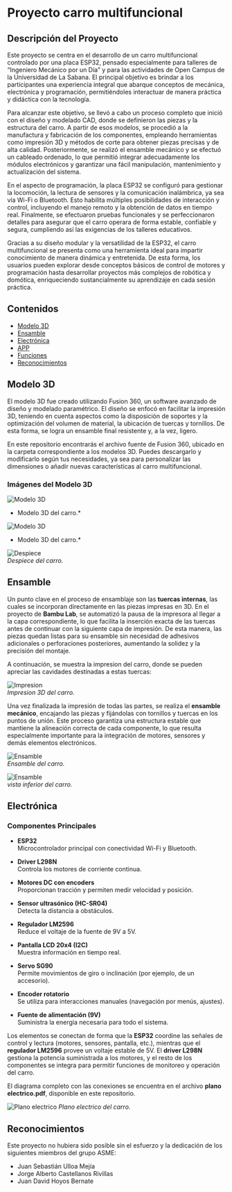 # Proyecto carro multifuncional

## Descripción del Proyecto

Este proyecto se centra en el desarrollo de un carro multifuncional controlado por una placa ESP32, pensado especialmente para talleres de “Ingeniero Mecánico por un Día” y para las actividades de Open Campus de la Universidad de La Sabana. El principal objetivo es brindar a los participantes una experiencia integral que abarque conceptos de mecánica, electrónica y programación, permitiéndoles interactuar de manera práctica y didáctica con la tecnología.

Para alcanzar este objetivo, se llevó a cabo un proceso completo que inició con el diseño y modelado CAD, donde se definieron las piezas y la estructura del carro. A partir de esos modelos, se procedió a la manufactura y fabricación de los componentes, empleando herramientas como impresión 3D y métodos de corte para obtener piezas precisas y de alta calidad. Posteriormente, se realizó el ensamble mecánico y se efectuó un cableado ordenado, lo que permitió integrar adecuadamente los módulos electrónicos y garantizar una fácil manipulación, mantenimiento y actualización del sistema.

En el aspecto de programación, la placa ESP32 se configuró para gestionar la locomoción, la lectura de sensores y la comunicación inalámbrica, ya sea vía Wi-Fi o Bluetooth. Esto habilita múltiples posibilidades de interacción y control, incluyendo el manejo remoto y la obtención de datos en tiempo real. Finalmente, se efectuaron pruebas funcionales y se perfeccionaron detalles para asegurar que el carro operara de forma estable, confiable y segura, cumpliendo así las exigencias de los talleres educativos.

Gracias a su diseño modular y la versatilidad de la ESP32, el carro multifuncional se presenta como una herramienta ideal para impartir conocimiento de manera dinámica y entretenida. De esta forma, los usuarios pueden explorar desde conceptos básicos de control de motores y programación hasta desarrollar proyectos más complejos de robótica y domótica, enriqueciendo sustancialmente su aprendizaje en cada sesión práctica.

## Contenidos

- [Modelo 3D](#modelo-3d)
- [Ensamble](#ensamble)
- [Electrónica](#electrónica)
- [APP](#APP)
- [Funciones](#funciones)
- [Reconocimientos](#reconocimientos)

## Modelo 3D

El modelo 3D fue creado utilizando Fusion 360, un software avanzado de diseño y modelado paramétrico. El diseño se enfocó en facilitar la impresión 3D, teniendo en cuenta aspectos como la disposición de soportes y la optimización del volumen de material, la ubicación de tuercas y tornillos. De esta forma, se logra un ensamble final resistente y, a la vez, ligero.

En este repositorio encontrarás el archivo fuente de Fusion 360, ubicado en la carpeta correspondiente a los modelos 3D. Puedes descargarlo y modificarlo según tus necesidades, ya sea para personalizar las dimensiones o añadir nuevas características al carro multifuncional.


### Imágenes del Modelo 3D

![Modelo 3D](Images/Modelo3D.png)
* Modelo 3D del carro.*

![Modelo 3D](Images/Modelo_3D.png)
* Modelo 3D del carro.*

![Despiece](Images/Despiece.png)  
*Despiece del carro.*

## Ensamble

Un punto clave en el proceso de ensamblaje son las **tuercas internas**, las cuales se incorporan directamente en las piezas impresas en 3D. En el proyecto de **Bambu Lab**, se automatizó la pausa de la impresora al llegar a la capa correspondiente, lo que facilita la inserción exacta de las tuercas antes de continuar con la siguiente capa de impresión. De esta manera, las piezas quedan listas para su ensamble sin necesidad de adhesivos adicionales o perforaciones posteriores, aumentando la solidez y la precisión del montaje.

A continuación, se muestra la impresion del carro, donde se pueden apreciar las cavidades destinadas a estas tuercas:

![Impresion](Images/Tuercas.jpg)  
*Impresion 3D del carro.*

Una vez finalizada la impresión de todas las partes, se realiza el **ensamble mecánico**, encajando las piezas y fijándolas con tornillos y tuercas en los puntos de unión. Este proceso garantiza una estructura estable que mantiene la alineación correcta de cada componente, lo que resulta especialmente importante para la integración de motores, sensores y demás elementos electrónicos.

![Ensamble](Images/ensamble_fisico.jpg)  
*Ensamble del carro.*

![Ensamble](Images/parte_inferior.jpg)  
*vista inferior del carro.*

## Electrónica

### Componentes Principales

- **ESP32**  
  Microcontrolador principal con conectividad Wi-Fi y Bluetooth.

- **Driver L298N**  
  Controla los motores de corriente continua.

- **Motores DC con encoders**  
  Proporcionan tracción y permiten medir velocidad y posición.

- **Sensor ultrasónico (HC-SR04)**  
  Detecta la distancia a obstáculos.

- **Regulador LM2596**  
  Reduce el voltaje de la fuente de 9V a 5V.

- **Pantalla LCD 20x4 (I2C)**  
  Muestra información en tiempo real.

- **Servo SG90**  
  Permite movimientos de giro o inclinación (por ejemplo, de un accesorio).

- **Encoder rotatorio**  
  Se utiliza para interacciones manuales (navegación por menús, ajustes).

- **Fuente de alimentación (9V)**  
  Suministra la energía necesaria para todo el sistema.

Los elementos se conectan de forma que la **ESP32** coordine las señales de control y lectura (motores, sensores, pantalla, etc.), mientras que el **regulador LM2596** provee un voltaje estable de 5V. El **driver L298N** gestiona la potencia suministrada a los motores, y el resto de los componentes se integra para permitir funciones de monitoreo y operación del carro.

El diagrama completo con las conexiones se encuentra en el archivo **plano electrico.pdf**, disponible en este repositorio.


![Plano electrico](Images/plano_electrico.png)
*Plano electrico del carro.*


## Reconocimientos

Este proyecto no hubiera sido posible sin el esfuerzo y la dedicación de los siguientes miembros del grupo ASME:

- Juan Sebastián Ulloa Mejía
- Jorge Alberto Castellanos Rivillas
- Juan David Hoyos Bernate
